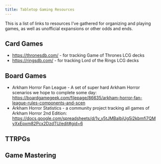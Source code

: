 ```yaml
---
title: Tabletop Gaming Resources
---
```


This is a list of links to resources I've gathered for organizing and playing games, as well as unofficial expansions or other odds and ends.

## Card Games

* <https://thronesdb.com/> - for tracking Game of Thrones LCG decks
* <https://ringsdb.com/> - for tracking Lord of the Rings LCG decks

## Board Games

* Arkham Horror Fan League - A set of super hard Arkham Horror scenarios we hope to complete some day: <https://boardgamegeek.com/filepage/86635/arkham-horror-fan-league-rules-components-and-scen>
* Arkham Horror Statistics - a community project tracking all games of Arkham Horror 2nd Edition: <https://docs.google.com/spreadsheets/d/1v_y5tJMBalbjUg5i2kbmfi7QMyXxEpxm82Pcx2DzdTU/edit#gid=6>

## TTRPGs


## Game Mastering


